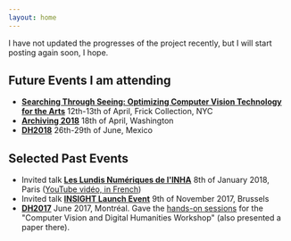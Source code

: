 ```yaml
---
layout: home
---
```


I have not updated the progresses of the project recently, but I will start posting again soon, I hope.

## Future Events I am attending

- **[Searching Through Seeing: Optimizing Computer Vision Technology for the Arts](https://www.frick.org/research/upcoming_symposia)** 12th-13th of April, Frick Collection, NYC
- **[Archiving 2018](http://www.imaging.org/site/IST/Conferences/Archiving/IST/Conferences/Archiving/Archiving_Home.aspx)** 18th of April, Washington
- **[DH2018](https://dh2018.adho.org/en/)** 26th-29th of June, Mexico

## Selected Past Events

- Invited talk **[Les Lundis Numériques de l'INHA](https://www.inha.fr/fr/agenda/parcourir-par-annee/en-2018/janvier-2018-1/lundisnum-2018-projet-replica.html)** 8th of January 2018, Paris ([YouTube vidéo, in French](https://www.youtube.com/watch?v=JxFMEAokjTM))
- Invited talk **[INSIGHT Launch Event](http://uahost.uantwerpen.be/platformdh/index.php/event/insight-launch-event-ai-and-the-linking-of-digital-heritage-data/)** 9th of November 2017, Brussels
- **[DH2017](https://dh2018.adho.org/en/)** June 2017, Montréal. Gave the [hands-on sessions](https://github.com/SeguinBe/DHWorkshop2017) for the "Computer Vision and Digital Humanities Workshop" (also presented a paper there).
